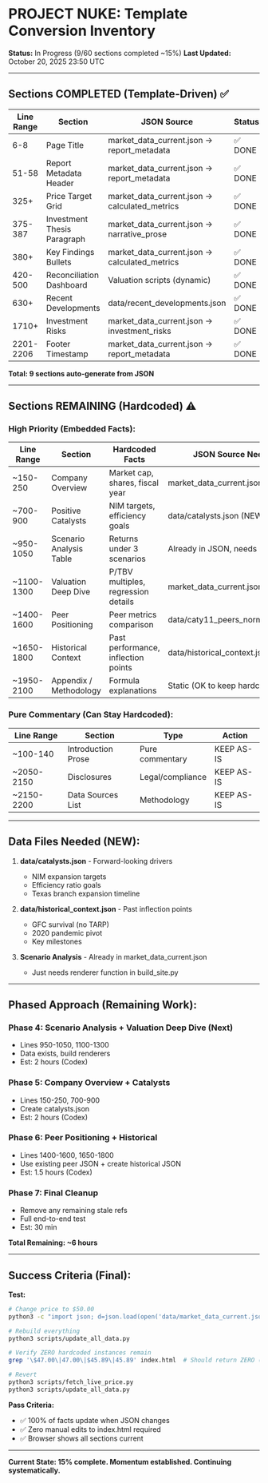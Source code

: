 # PROJECT NUKE: Template Conversion Inventory

**Status:** In Progress (9/60 sections completed ~15%)
**Last Updated:** October 20, 2025 23:50 UTC

---

## Sections COMPLETED (Template-Driven) ✅

| Line Range | Section | JSON Source | Status |
|------------|---------|-------------|--------|
| 6-8 | Page Title | market_data_current.json → report_metadata | ✅ DONE |
| 51-58 | Report Metadata Header | market_data_current.json → report_metadata | ✅ DONE |
| 325+ | Price Target Grid | market_data_current.json → calculated_metrics | ✅ DONE |
| 375-387 | Investment Thesis Paragraph | market_data_current.json → narrative_prose | ✅ DONE |
| 380+ | Key Findings Bullets | market_data_current.json → calculated_metrics | ✅ DONE |
| 420-500 | Reconciliation Dashboard | Valuation scripts (dynamic) | ✅ DONE |
| 630+ | Recent Developments | data/recent_developments.json | ✅ DONE |
| 1710+ | Investment Risks | market_data_current.json → investment_risks | ✅ DONE |
| 2201-2206 | Footer Timestamp | market_data_current.json → report_metadata | ✅ DONE |

**Total: 9 sections auto-generate from JSON**

---

## Sections REMAINING (Hardcoded) ⚠️

### High Priority (Embedded Facts):

| Line Range | Section | Hardcoded Facts | JSON Source Needed | Priority |
|------------|---------|-----------------|-------------------|----------|
| ~150-250 | Company Overview | Market cap, shares, fiscal year | market_data_current.json | HIGH |
| ~700-900 | Positive Catalysts | NIM targets, efficiency goals | data/catalysts.json (NEW) | HIGH |
| ~950-1050 | Scenario Analysis Table | Returns under 3 scenarios | Already in JSON, needs renderer | HIGH |
| ~1100-1300 | Valuation Deep Dive | P/TBV multiples, regression details | market_data_current.json | MEDIUM |
| ~1400-1600 | Peer Positioning | Peer metrics comparison | data/caty11_peers_normalized.json | MEDIUM |
| ~1650-1800 | Historical Context | Past performance, inflection points | data/historical_context.json (NEW) | LOW |
| ~1950-2100 | Appendix / Methodology | Formula explanations | Static (OK to keep hardcoded) | LOW |

### Pure Commentary (Can Stay Hardcoded):

| Line Range | Section | Type | Action |
|------------|---------|------|--------|
| ~100-140 | Introduction Prose | Pure commentary | KEEP AS-IS |
| ~2050-2150 | Disclosures | Legal/compliance | KEEP AS-IS |
| ~2150-2200 | Data Sources List | Methodology | KEEP AS-IS |

---

## Data Files Needed (NEW):

1. **data/catalysts.json** - Forward-looking drivers
   - NIM expansion targets
   - Efficiency ratio goals
   - Texas branch expansion timeline

2. **data/historical_context.json** - Past inflection points
   - GFC survival (no TARP)
   - 2020 pandemic pivot
   - Key milestones

3. **Scenario Analysis** - Already in market_data_current.json
   - Just needs renderer function in build_site.py

---

## Phased Approach (Remaining Work):

### Phase 4: Scenario Analysis + Valuation Deep Dive (Next)
- Lines 950-1050, 1100-1300
- Data exists, build renderers
- Est: 2 hours (Codex)

### Phase 5: Company Overview + Catalysts
- Lines 150-250, 700-900
- Create catalysts.json
- Est: 2 hours (Codex)

### Phase 6: Peer Positioning + Historical
- Lines 1400-1600, 1650-1800
- Use existing peer JSON + create historical JSON
- Est: 1.5 hours (Codex)

### Phase 7: Final Cleanup
- Remove any remaining stale refs
- Full end-to-end test
- Est: 30 min

**Total Remaining: ~6 hours**

---

## Success Criteria (Final):

**Test:**
```bash
# Change price to $50.00
python3 -c "import json; d=json.load(open('data/market_data_current.json')); d['price']=50.00; json.dump(d, open('data/market_data_current.json','w'), indent=2)"

# Rebuild everything
python3 scripts/update_all_data.py

# Verify ZERO hardcoded instances remain
grep '\$47.00\|47.00\|$45.89\|45.89' index.html  # Should return ZERO (or only in comments)

# Revert
python3 scripts/fetch_live_price.py
python3 scripts/update_all_data.py
```

**Pass Criteria:**
- ✅ 100% of facts update when JSON changes
- ✅ Zero manual edits to index.html required
- ✅ Browser shows all sections current

---

**Current State: 15% complete. Momentum established. Continuing systematically.**
